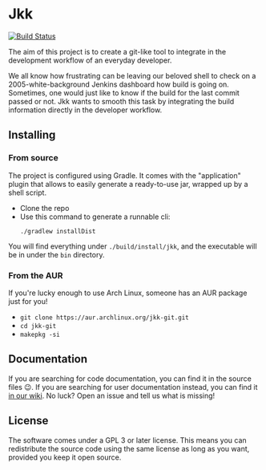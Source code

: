 # Jkk

[![Build Status](https://travis-ci.org/Polpetta/jkk.svg?branch=master)](https://travis-ci.org/Polpetta/jkk)

The aim of this project is to create a git-like tool to integrate in the development workflow of an everyday developer.

We all know how frustrating can be leaving our beloved shell to check on a 2005-white-background Jenkins dashboard how
build is going on. Sometimes, one would just like to know if the build for the last commit passed or not. Jkk wants to
smooth this task by integrating the build information directly in the developer workflow.

## Installing
### From source
The project is configured using Gradle. It comes with the "application" plugin that allows to easily generate a
ready-to-use jar, wrapped up by a shell script.

- Clone the repo
- Use this command to generate a runnable cli:
    ```shell script
    ./gradlew installDist
    ```

You will find everything under `./build/install/jkk`, and the executable will be in under the `bin` directory.

### From the AUR
If you're lucky enough to use Arch Linux, someone has an AUR package just for you!
- `git clone https://aur.archlinux.org/jkk-git.git`
- `cd jkk-git`
- `makepkg -si`

## Documentation

If you are searching for code documentation, you can find it in the source files 😉. If you are searching for user documentation instead, you can find it [in our wiki](https://github.com/Polpetta/jkk/wiki). No luck? Open an issue and tell us what is missing!

## License
The software comes under a GPL 3 or later license. This means you can redistribute the source code using the same license
as long as you want, provided you keep it open source.  
